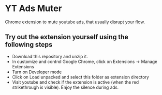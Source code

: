 # YT Ads Muter
Chrome extension to mute youtube ads, that usually disrupt your flow.

## Try out the extension yourself using the following steps

* Download this repository and unzip it.
* In customize and control Google Chrome, click on Extensions -> Manage Extensions
* Turn on Developer mode
* Click on Load unpacked and select this folder as extension directory
* Visit youtube and check if the extension is active (when the red strikethrough is visible). Enjoy the silence during ads.